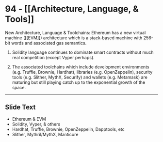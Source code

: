 # 94 - [[Architecture, Language, & Tools]]

New Architecture, Language & Toolchains: Ethereum has a new virtual machine ([[EVM]]) architecture which is a stack-based machine with 256-bit words and associated gas semantics. 

1.  Solidity language continues to dominate smart contracts without much real competition (except Vyper perhaps). 
    
2.  The associated toolchains which include development environments (e.g. Truffle, Brownie, Hardhat), libraries (e.g. OpenZeppelin), security tools (e.g. Slither, MythX, Securify) and wallets (e.g. Metamask) are maturing but still playing catch up to the exponential growth of the space.

---
## Slide Text
- Ethereum & EVM
- Solidity, Vyper, & others
- Hardhat, Truffle, Brownie, OpenZeppelin, Dapptools, etc
- Slither, Mythril/MythX, Manticore 

